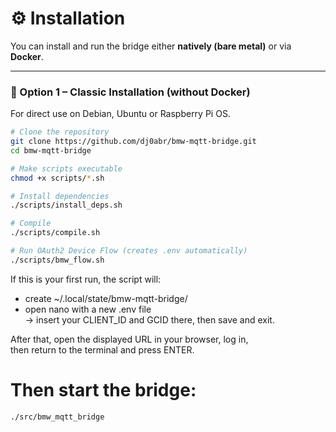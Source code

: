 # ⚙️ Installation

You can install and run the bridge either **natively (bare metal)** or via **Docker**.

---

### 🧩 Option 1 – Classic Installation (without Docker)

For direct use on Debian, Ubuntu or Raspberry Pi OS.

```bash
# Clone the repository
git clone https://github.com/dj0abr/bmw-mqtt-bridge.git
cd bmw-mqtt-bridge

# Make scripts executable
chmod +x scripts/*.sh

# Install dependencies
./scripts/install_deps.sh

# Compile
./scripts/compile.sh

# Run OAuth2 Device Flow (creates .env automatically)
./scripts/bmw_flow.sh
```

If this is your first run, the script will:

- create ~/.local/state/bmw-mqtt-bridge/
- open nano with a new .env file  
→ insert your CLIENT_ID and GCID there, then save and exit.

After that, open the displayed URL in your browser, log in,  
then return to the terminal and press ENTER.

# Then start the bridge:

```bash
./src/bmw_mqtt_bridge
```
